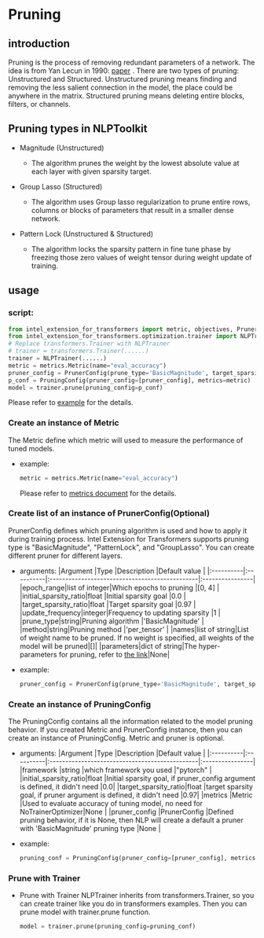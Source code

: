 # Pruning
## introduction
Pruning is the process of removing redundant parameters of a network. The idea is from Yan Lecun in 1990: [paper](http://yann.lecun.com/exdb/publis/pdf/lecun-90b.pdf) . There are two types of pruning: Unstructured and Structured. Unstructured pruning means finding and removing the less salient connection in the model, the place could be anywhere in the matrix. Structured pruning means deleting entire blocks, filters, or channels.

## Pruning types in NLPToolkit
- Magnitude (Unstructured)
  - The algorithm prunes the weight by the lowest absolute value at each layer with given sparsity target. 

- Group Lasso (Structured)
  - The algorithm uses Group lasso regularization to prune entire rows, columns or blocks of parameters that result in a smaller dense network.

- Pattern Lock (Unstructured & Structured)
  - The algorithm locks the sparsity pattern in fine tune phase by freezing those zero values of weight tensor during weight update of training. 

## usage
### script:
```python
from intel_extension_for_transformers import metric, objectives, PrunerConfig, PruningConfig,
from intel_extension_for_transformers.optimization.trainer import NLPTrainer
# Replace transformers.Trainer with NLPTrainer
# trainer = transformers.Trainer(......)
trainer = NLPTrainer(......)
metric = metrics.Metric(name="eval_accuracy")
pruner_config = PrunerConfig(prune_type='BasicMagnitude', target_sparsity_ratio=0.9)
p_conf = PruningConfig(pruner_config=[pruner_config], metrics=metric)
model = trainer.prune(pruning_config=p_conf)
```
Please refer to [example](../examples/optimize/pytorch/huggingface/text-classification/pruning/run_glue.py) for the details.

### Create an instance of Metric
The Metric define which metric will used to measure the performance of tuned models.
- example:
    ```python
    metric = metrics.Metric(name="eval_accuracy")
    ```

    Please refer to [metrics document](metrics.md) for the details.

### Create list of an instance of PrunerConfig(Optional)
PrunerConfig defines which pruning algorithm is used and how to apply it during training process. Intel Extension for Transformers supports pruning type is "BasicMagnitude", "PatternLock", and "GroupLasso". You can create different pruner for different layers.

- arguments:
    |Argument   |Type       |Description                                        |Default value    |
    |:----------|:----------|:-----------------------------------------------|:----------------|
    |epoch_range|list of integer|Which epochs to pruning                     |[0, 4]           |
    |initial_sparsity_ratio|float |Initial sparsity goal                     |0.0              |
    |target_sparsity_ratio|float  |Target sparsity goal                      |0.97             |
    |update_frequency|integer|Frequency to updating sparsity                 |1                |
    |prune_type|string|Pruning algorithm                                     |'BasicMagnitude' |
    |method|string|Pruning method                                            |'per_tensor' |
    |names|list of string|List of weight name to be pruned. If no weight is specified, all weights of the model will be pruned|[]|
    |parameters|dict of string|The hyper-parameters for pruning, refer to [the link](https://github.com/intel/neural-compressor/blob/master/docs/pruning.md)|None|

- example:
    ```python
    pruner_config = PrunerConfig(prune_type='BasicMagnitude', target_sparsity_ratio=0.9)
    ```

### Create an instance of PruningConfig
The PruningConfig contains all the information related to the model pruning behavior. If you created Metric and PrunerConfig instance, then you can create an instance of PruningConfig. Metric and pruner is optional.

- arguments:
    |Argument   |Type       |Description                                        |Default value    |
    |:----------|:----------|:-----------------------------------------------|:----------------|
    |framework  |string     |which framework you used                        |"pytorch"        |
    |initial_sparsity_ratio|float |Initial sparsity goal, if pruner_config argument is defined, it didn't need                       |0.0|
    |target_sparsity_ratio|float |target sparsity goal, if pruner argument is defined, it didn't need                       |0.97|
    |metrics    |Metric    |Used to evaluate accuracy of tuning model, no need for NoTrainerOptimizer|None    |
    |pruner_config |PrunerConfig    |Defined pruning behavior, if it is None, then NLP will create a default a pruner with 'BasicMagnitude' pruning type                                  |None              |

- example:
    ```python
    pruning_conf = PruningConfig(pruner_config=[pruner_config], metrics=tune_metric)
    ```

### Prune with Trainer
- Prune with Trainer
    NLPTrainer inherits from transformers.Trainer, so you can create trainer like you do in transformers examples. Then you can prune model with trainer.prune function.
    ```python
    model = trainer.prune(pruning_config=pruning_conf)
    ```
